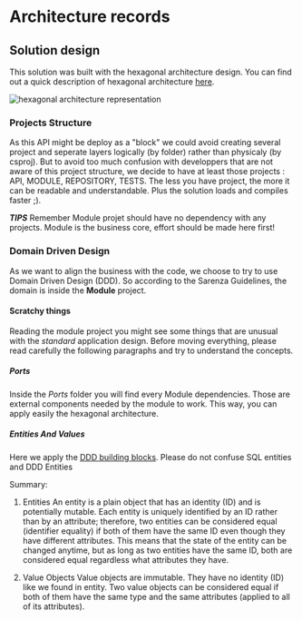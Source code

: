# Architecture records

## Solution design

This solution was built with the hexagonal architecture design.
You can find out a quick description of hexagonal architecture [here](http://blog.xebia.fr/2016/03/16/perennisez-votre-metier-avec-larchitecture-hexagonale/).

![hexagonal architecture representation](http://blog.xebia.fr/wp-content/uploads/2016/03/adapters2.png)

### Projects Structure
As this API might be deploy as a "block" we could avoid creating several project and seperate layers 
logically (by folder) rather than physicaly (by csproj).
But to avoid too much confusion with developpers that are not aware of this project structure, we
decide to have at least those projects : API, MODULE, REPOSITORY, TESTS.
The less you have project, the more it can be readable and understandable. 
Plus the solution loads and compiles faster ;).

__*TIPS*__
Remember Module projet should have no dependency with any projects. Module is the business core, effort should be made here first!


### Domain Driven Design
As we want to align the business with the code, we choose to try to use Domain Driven Design (DDD).
So according to the Sarenza Guidelines, the domain is inside the **Module** project.

#### Scratchy things
Reading the module project you might see some things that are unusual with the *standard* application design.
Before moving everything, please read carefully the following paragraphs and try to understand the concepts.

##### Ports
Inside the *Ports* folder you will find every Module dependencies.
Those are external components needed by the module to work.
This way, you can apply easily the hexagonal architecture.

##### Entities And Values
Here we apply the [DDD building blocks](https://dzone.com/articles/ddd-part-ii-ddd-building-blocks). Please do not confuse SQL entities and DDD Entities

Summary:
1. Entities
An entity is a plain object that has an identity (ID) and is potentially mutable. Each entity is uniquely identified by an ID rather than by an attribute; therefore, two entities can be considered equal (identifier equality) if both of them have the same ID even though they have different attributes. This means that the state of the entity can be changed anytime, but as long as two entities have the same ID, both are considered equal regardless what attributes they have.

2. Value Objects
Value objects are immutable. They have no identity (ID) like we found in entity. Two value objects can be considered equal if both of them have the same type and the same attributes (applied to all of its attributes). 